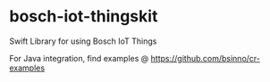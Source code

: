 # bosch-iot-thingskit
Swift Library for using Bosch IoT Things

For Java integration, find examples @ https://github.com/bsinno/cr-examples
